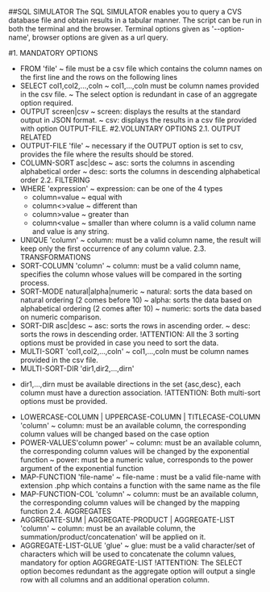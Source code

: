 ##SQL SIMULATOR
The SQL SIMULATOR enables you to query a CVS database file and obtain results in a tabular manner. 
The script can be run in both the terminal and the browser. Terminal options given as '--option-name', browser options are given as a url query.

#1. MANDATORY OPTIONS
* FROM 'file' 
~ file must be a csv file which contains the column names on the first line and the rows on the following lines
* SELECT col1,col2,...,coln
~ col1,...,coln must be column names provided in the csv file.
~ The select option is redundant in case of an aggregate option required.
* OUTPUT screen|csv
~ screen: displays the results at the standard output in JSON format.
~ csv: displays the results in a csv file provided with option OUTPUT-FILE.
#2.VOLUNTARY OPTIONS
2.1. OUTPUT RELATED
* OUTPUT-FILE 'file'
~ necessary if the OUTPUT option is set to csv, provides the file where the results should be stored.
* COLUMN-SORT asc|desc
~ asc: sorts the columns in ascending alphabetical order
~ desc: sorts the columns in descending alphabetical order
2.2. FILTERING
* WHERE 'expression'
~ expression: can be one of the 4 types
    - column=value ~ equal with
    - column<>value ~ different than
    - column>value ~ greater than
    - column<value ~ smaller than
 where column is a valid column name and value is any string.
 * UNIQUE 'column'
 ~ column: must be a valid column name, the result will keep only the first occurrence of any column value.
2.3. TRANSFORMATIONS
* SORT-COLUMN 'column'
~ column: must be a valid column name, specifies the column whose values will be compared in the sorting process.
* SORT-MODE natural|alpha|numeric
~ natural: sorts the data based on natural ordering (2 comes before 10)
~ alpha: sorts the data based on alphabetical ordering (2 comes after 10)
~ numeric: sorts the data based on numeric comparison.
* SORT-DIR asc|desc
~ asc: sorts the rows in ascending order.
~ desc: sorts the rows in descending order.
!ATTENTION: All the 3 sorting options must be provided in case you need to sort the data.
* MULTI-SORT 'col1,col2,...,coln'
~ col1,...,coln must be column names provided in the csv file.
* MULTI-SORT-DIR 'dir1,dir2,...,dirn'
- dir1,...,dirn must be available directions in the set {asc,desc}, each column must have a durection association.
!ATTENTION: Both multi-sort options must be provided.
* LOWERCASE-COLUMN | UPPERCASE-COLUMN | TITLECASE-COLUMN 'column'
~ column: must be an available column, the corresponding column values will be changed based on the case option
* POWER-VALUES'column power'
~ column: must be an available column, the corresponding column values will be changed by the exponential function
~ power: must be a numeric value, corresponds to the power argument of the exponential function
* MAP-FUNCTION 'file-name'
~ file-name : must be a valid file-name with extension .php which contains a function with the same name as the file
* MAP-FUNCTION-COL 'column'
~ column: must be an available column, the corresponding column values will be changed by the mapping function
2.4. AGGREGATES
* AGGREGATE-SUM | AGGREGATE-PRODUCT | AGGREGATE-LIST 'column'
~ column: must be an available column, the summation/product/concatenation' will be applied on it.
* AGGREGATE-LIST-GLUE 'glue'
~ glue: must be a valid character/set of characters which will be used to concatenate the column values, mandatory 
for option AGGREGATE-LIST
!ATTENTION: The SELECT option becomes redundant as the aggregate option will output a single row with all columns and
an additional operation column.
